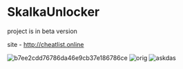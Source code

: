 # SkalkaUnlocker
project is in beta version

site - http://cheatlist.online

![b7ee2cdd76786da46e9cb37e186786ce](https://github.com/user-attachments/assets/4a7235a0-58bd-4737-abe8-9fd133e9917c)
![orig](https://github.com/user-attachments/assets/1f7e87cd-8d12-45fb-b4ea-de3fbf340ca8)
![askdas](https://github.com/user-attachments/assets/2b896781-1bdf-4a4d-b144-0e8db1d54480)
